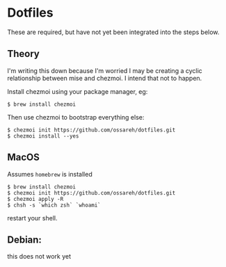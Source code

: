 # Dotfiles

These are required, but have not yet been integrated into the steps below.

## Theory

I'm writing this down because I'm worried I may be creating a cyclic relationship
between mise and chezmoi. I intend that not to happen.

Install chezmoi using your package manager, eg:

``` shell
$ brew install chezmoi

```

Then use chezmoi to bootstrap everything else:

``` shell
$ chezmoi init https://github.com/ossareh/dotfiles.git
$ chezmoi install --yes
```

## MacOS

Assumes `homebrew` is installed

```shell
$ brew install chezmoi
$ chezmoi init https://github.com/ossareh/dotfiles.git
$ chezmoi apply -R
$ chsh -s `which zsh` `whoami`
```

restart your shell.


## Debian:

this does not work yet
